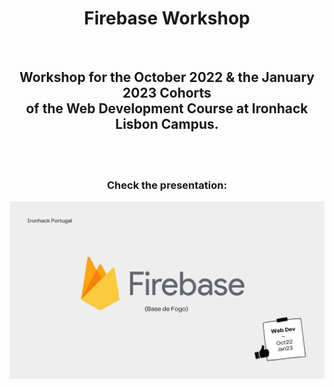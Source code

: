 <h1 align="center" dir="auto"><strong>Firebase Workshop</strong></h1>

<br>
<h2 align="center" dir="auto">Workshop for the October 2022 & the January 2023 Cohorts<br> of the Web Development Course at Ironhack Lisbon Campus.</h2>
<br><br>
<h3 align="center" dir="auto">Check the presentation:</h3>
<a rel="noopener noreferrer" href="https://www.canva.com/design/DAFb4Rd_9Gg/Fhsl29teiBYp8w5ryDx9vA/view?utm_content=DAFb4Rd_9Gg&utm_campaign=designshare&utm_medium=link2&utm_source=sharebutton" target="_blank"><img src="public/FirebaseSS.jpg" alt="Firebase Presentation"></a>